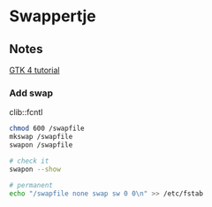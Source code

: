 # Swappertje

## Notes

[GTK 4 tutorial](https://gtk-rs.org/gtk4-rs/git/book/hello_world.html)

### Add swap

clib::fcntl

```bash
chmod 600 /swapfile
mkswap /swapfile
swapon /swapfile

# check it
swapon --show

# permanent
echo "/swapfile none swap sw 0 0\n" >> /etc/fstab
```